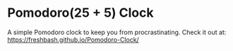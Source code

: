 # Pomodoro(25 + 5) Clock

A simple Pomodoro clock to keep you from procrastinating.
Check it out at: https://freshbash.github.io/Pomodoro-Clock/
